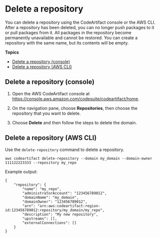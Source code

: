 # Delete a repository<a name="delete-repo"></a>

You can delete a repository using the CodeArtifact console or the AWS CLI\. After a repository has been deleted, you can no longer push packages to it or pull packages from it\. All packages in the repository become permanently unavailable and cannot be restored\. You can create a repository with the same name, but its contents will be empty\.

**Topics**
+ [Delete a repository \(console\)](#delete-repo-console)
+ [Delete a repository \(AWS CLI\)](#delete-repo-cli)

## Delete a repository \(console\)<a name="delete-repo-console"></a>

1. Open the AWS CodeArtifact console at [https://console\.aws\.amazon\.com/codesuite/codeartifact/home](https://console.aws.amazon.com/codesuite/codeartifact/home)\.

1.  On the navigation pane, choose **Repositories**, then choose the repository that you want to delete\. 

1.  Choose **Delete** and then follow the steps to delete the domain\. 

## Delete a repository \(AWS CLI\)<a name="delete-repo-cli"></a>

Use the `delete-repository` command to delete a repository\.

```
aws codeartifact delete-repository --domain my_domain --domain-owner 111122223333 --repository my_repo
```

Example output:

```
{
    "repository": {
        "name": "my_repo",
        "administratorAccount": "123456789012",
        "domainName": "my_domain",            
        "domainOwner": "123456789012",
        "arn": "arn:aws:codeartifact:region-id:123456789012:repository/my_domain/my_repo",
        "description": "My new repository",
        "upstreams": [],
        "externalConnections": []
    }
}
```